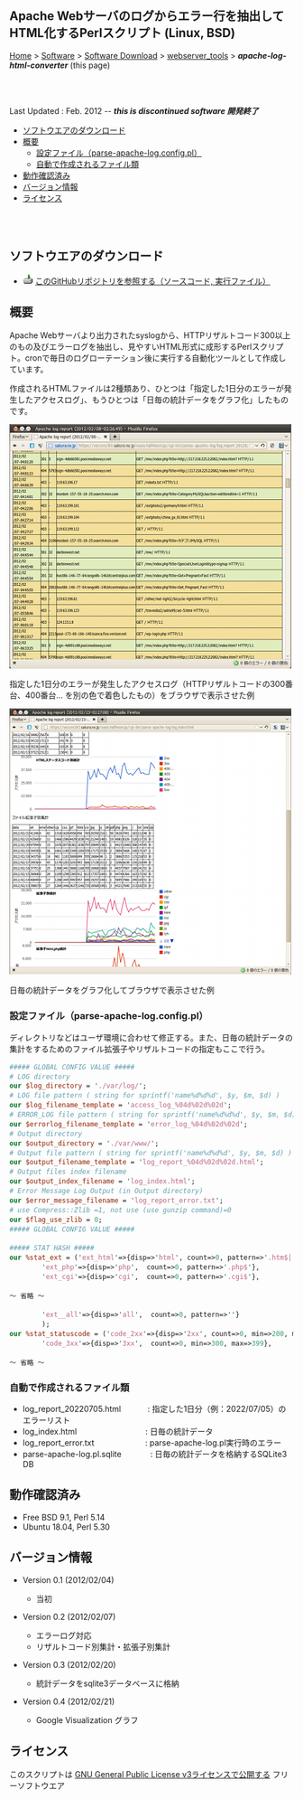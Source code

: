 ## Apache Webサーバのログからエラー行を抽出してHTML化するPerlスクリプト (Linux, BSD)<!-- omit in toc -->

[Home](https://oasis3855.github.io/webpage/) > [Software](https://oasis3855.github.io/webpage/software/index.html) > [Software Download](https://oasis3855.github.io/webpage/software/software-download.html) > [webserver_tools](../README.md) > ***apache-log-html-converter*** (this page)

<br />
<br />

Last Updated : Feb. 2012 -- ***this is discontinued software 開発終了***

- [ソフトウエアのダウンロード](#ソフトウエアのダウンロード)
- [概要](#概要)
  - [設定ファイル（parse-apache-log.config.pl）](#設定ファイルparse-apache-logconfigpl)
  - [自動で作成されるファイル類](#自動で作成されるファイル類)
- [動作確認済み](#動作確認済み)
- [バージョン情報](#バージョン情報)
- [ライセンス](#ライセンス)

<br />
<br />

## ソフトウエアのダウンロード

- ![download icon](../readme_pics/soft-ico-download-darkmode.gif)   [このGitHubリポジトリを参照する（ソースコード, 実行ファイル）](../apache-log-html-converter/) 

## 概要

Apache Webサーバより出力されたsyslogから、HTTPリザルトコード300以上のもの及びエラーログを抽出し、見やすいHTML形式に成形するPerlスクリプト。cronで毎日のログローテーション後に実行する自動化ツールとして作成しています。

作成されるHTMLファイルは2種類あり、ひとつは「指定した1日分のエラーが発生したアクセスログ」、もうひとつは「日毎の統計データをグラフ化」したものです。

![ブラウザで表示させた例 ](readme_pics/soft-apachelog-report.png)

指定した1日分のエラーが発生したアクセスログ（HTTPリザルトコードの300番台、400番台… を別の色で着色したもの）をブラウザで表示させた例

![ブラウザで表示させた例 ](readme_pics/soft-apachelog-report2.png)

日毎の統計データをグラフ化してブラウザで表示させた例

### 設定ファイル（parse-apache-log.config.pl）

ディレクトリなどはユーザ環境に合わせて修正する。また、日毎の統計データの集計をするためのファイル拡張子やリザルトコードの指定もここで行う。

```Perl
##### GLOBAL CONFIG VALUE #####
# LOG directory
our $log_directory = './var/log/';
# LOG file pattern ( string for sprintf('name%d%d%d', $y, $m, $d) )
our $log_filename_template = 'access_log_%04d%02d%02d';
# ERROR_LOG file pattern ( string for sprintf('name%d%d%d', $y, $m, $d) )
our $errorlog_filename_template = 'error_log_%04d%02d%02d';
# Output directory
our $output_directory = './var/www/';
# Output file pattern ( string for sprintf('name%d%d%d', $y, $m, $d) )
our $output_filename_template = 'log_report_%04d%02d%02d.html';
# Output files index filename
our $output_index_filename = 'log_index.html';
# Error Message Log Output (in Output directory)
our $error_message_filename = 'log_report_error.txt';
# use Compress::Zlib =1, not use (use gunzip command)=0
our $flag_use_zlib = 0;
##### GLOBAL CONFIG VALUE #####

##### STAT HASH #####
our %stat_ext = ('ext_html'=>{disp=>'html', count=>0, pattern=>'.htm$|.html$|.shtml$'},
        'ext_php'=>{disp=>'php',  count=>0, pattern=>'.php$'},
        'ext_cgi'=>{disp=>'cgi',  count=>0, pattern=>'.cgi$'},

～ 省略 ～

        'ext__all'=>{disp=>'all',  count=>0, pattern=>''}
        );
our %stat_statuscode = ('code_2xx'=>{disp=>'2xx', count=>0, min=>200, max=>299},
        'code_3xx'=>{disp=>'3xx',  count=>0, min=>300, max=>399},

～ 省略 ～

```

### 自動で作成されるファイル類

- log_report_20220705.html  &nbsp;&nbsp;&nbsp;&nbsp;&nbsp;&nbsp;&nbsp;&nbsp;&nbsp;&nbsp;  : 指定した1日分（例：2022/07/05）のエラーリスト
- log_index.html  &nbsp;&nbsp;&nbsp;&nbsp;&nbsp;&nbsp;&nbsp;&nbsp;&nbsp;&nbsp;&nbsp;&nbsp;&nbsp;&nbsp;&nbsp;&nbsp;&nbsp;&nbsp;&nbsp;&nbsp;&nbsp;&nbsp;&nbsp;&nbsp;&nbsp;&nbsp;&nbsp;&nbsp;&nbsp;  : 日毎の統計データ
- log_report_error.txt  &nbsp;&nbsp;&nbsp;&nbsp;&nbsp;&nbsp;&nbsp;&nbsp;&nbsp;&nbsp;&nbsp;&nbsp;&nbsp;&nbsp;&nbsp;&nbsp;&nbsp;&nbsp;&nbsp;&nbsp;&nbsp;  : parse-apache-log.pl実行時のエラー
- parse-apache-log.pl.sqlite  &nbsp;&nbsp;&nbsp;&nbsp;&nbsp;&nbsp;&nbsp;&nbsp;&nbsp;&nbsp;&nbsp;  : 日毎の統計データを格納するSQLite3 DB

## 動作確認済み

- Free BSD 9.1, Perl 5.14
- Ubuntu 18.04, Perl 5.30

## バージョン情報

- Version 0.1 (2012/02/04)

  - 当初 

- Version 0.2 (2012/02/07)

  - エラーログ対応 
  - リザルトコード別集計・拡張子別集計 

- Version 0.3 (2012/02/20)

  - 統計データをsqlite3データベースに格納 

- Version 0.4 (2012/02/21)

  - Google Visualization グラフ 


## ライセンス

このスクリプトは [GNU General Public License v3ライセンスで公開する](https://gpl.mhatta.org/gpl.ja.html) フリーソフトウエア


